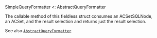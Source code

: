 SimpleQueryFormatter <: AbstractQueryFormatter

The callable method of this fieldless struct consumes an ACSetSQLNode, an ACSet, and the result selection and returns just the result selection.

See also [`AbstractQueryFormatter`](@ref)
